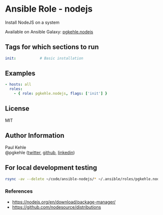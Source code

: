 # Ansible Role - nodejs

Install NodeJS on a system

Available on Ansible Galaxy: [pgkehle.nodejs](https://galaxy.ansible.com/pgkehle/nodejs)

## Tags for which sections to run
```yaml
init:           # Basic installation
```

## Examples

```yaml
- hosts: all
  roles:
    - { role: pgkehle.nodejs, flags: ['init'] }     
```

## License

MIT

## Author Information

Paul Kehle  
@pgkehle ([twitter](https://twitter.com/pgkehle), [github](https://github.com/pgkehle), [linkedin](https://www.linkedin.com/in/pgkehle))


## For local development testing

```bash
rsync -av --delete ~/code/ansible-nodejs/* ~/.ansible/roles/pgkehle.nodejs
```

### References

* https://nodejs.org/en/download/package-manager/
* https://github.com/nodesource/distributions
